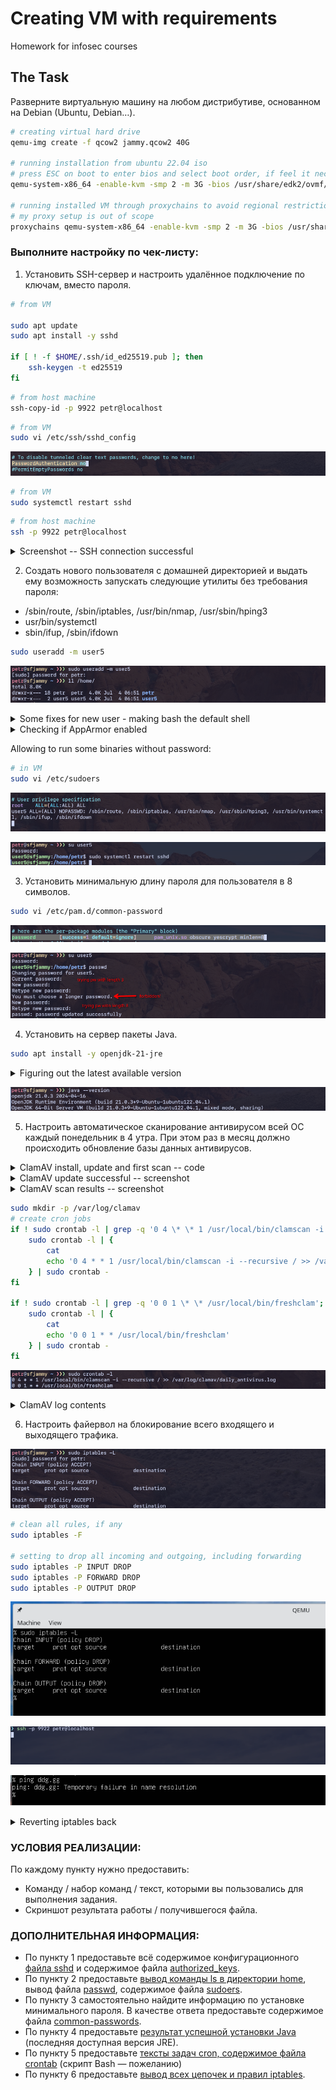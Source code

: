 # Creating VM with requirements

Homework for infosec courses

## The Task

Разверните виртуальную машину на любом дистрибутиве, основанном на Debian (Ubuntu, Debian…).

```bash
# creating virtual hard drive
qemu-img create -f qcow2 jammy.qcow2 40G

# running installation from ubuntu 22.04 iso
# press ESC on boot to enter bios and select boot order, if feel it necessary
qemu-system-x86_64 -enable-kvm -smp 2 -m 3G -bios /usr/share/edk2/ovmf/OVMF_CODE.fd -drive file=jammy.qcow2,format=qcow2,index=1,media=disk -drive file=/home/user/Downloads/ubuntu-22.04.4-live-server-amd64.iso,format=raw,index=0,media=cdrom

# running installed VM through proxychains to avoid regional restrictions
# my proxy setup is out of scope
proxychains qemu-system-x86_64 -enable-kvm -smp 2 -m 3G -bios /usr/share/edk2/ovmf/OVMF_CODE.fd -drive file=jammy.qcow2,format=qcow2,index=0,media=disk -nic hostfwd=tcp:127.0.0.1:9922-0.0.0.0:22
```

### Выполните настройку по чек-листу:

1. Установить SSH-сервер и настроить удалённое подключение по ключам, вместо пароля.

```bash
# from VM

sudo apt update
sudo apt install -y sshd

if [ ! -f $HOME/.ssh/id_ed25519.pub ]; then
	ssh-keygen -t ed25519
fi
```

```bash
# from host machine
ssh-copy-id -p 9922 petr@localhost
```

```bash
# from VM
sudo vi /etc/ssh/sshd_config
```

![](./assets/6-pw-auth-ssh-no.png)

```bash
# from VM
sudo systemctl restart sshd
```

```bash
# from host machine
ssh -p 9922 petr@localhost
```

<details>
<summary>Screenshot -- SSH connection successful</summary>

![](./assets/1_ssh-connected.png)

</details>

2. Создать нового пользователя с домашней директорией и выдать ему возможность запускать следующие утилиты без требования пароля:

- /sbin/route, /sbin/iptables, /usr/bin/nmap, /usr/sbin/hping3
- usr/bin/systemctl
- sbin/ifup, /sbin/ifdown

```bash
sudo useradd -m user5
```

![](./assets/2_creating-user-with-folder.png)

<details>
<summary>Some fixes for new user - making bash the default shell</summary>

![](./assets/3_user-initial-setup.png)

![](./assets/4_editing-passwd.png)

![](./assets/5-user-login-bash.png)

</details>

<details>
<summary>Checking if AppArmor enabled</summary>

```bash
# in VM
# check if AppArmor is enabled
systemctl list-unit-files | grep apparmor
```

![](./assets/9-check-apparmor-enabled.png)

</details>

Allowing to run some binaries without password:

```bash
# in VM
sudo vi /etc/sudoers
```

![](./assets/10-sudoers-change.png)

![](./assets/11-sudoers-effect.png)

3. Установить минимальную длину пароля для пользователя в 8 символов.

```bash
sudo vi /etc/pam.d/common-password
```

![](./assets/7-pw-length-setup.png)

![](./assets/8-pw-length-error.png)

4. Установить на сервер пакеты Java.

```bash
sudo apt install -y openjdk-21-jre
```

<details>
<summary>Figuring out the latest available version</summary>

![](./assets/12-install-jre-latest.png)

</details>

![](./assets/13-java-version.png)

5. Настроить автоматическое сканирование антивирусом всей ОС каждый понедельник в 4 утра. При этом раз в месяц должно происходить обновление базы данных антивирусов.

<details>
<summary>ClamAV install, update and first scan -- code</summary>

```bash
# install
CLAMAV_VERSION=$(curl -s "https://api.github.com/repos/Cisco-Talos/clamav/releases/latest" | grep tag_name | cut -d'"' -f4)
wget "https://github.com/Cisco-Talos/clamav/releases/latest/download/$CLAMAV_VERSION.linux.x86_64.deb"
sudo apt install -y ./$CLAMAV_VERSION.linux.x86_64.deb
sudo apt install -y clamav-daemon

# stop daemons
sudo systemctl stop clamav-freshclam
sudo systemctl disable clamav-freshclam
sudo systemctl stop clamav-daemon.service

# ensure default config
sudo rm -f /usr/local/etc/freshclam.conf
sudo rm -f /usr/local/etc/clamd.conf
sudo ln -s /etc/clamav/freshclam.conf /usr/local/etc/freshclam.conf
sudo ln -s /etc/clamav/clamd.conf /usr/local/etc/clamd.conf
sudo rm /var/log/clamav/freshclam.log

# turn it on back
sudo systemctl start clamav-daemon.service

# update for a first time
sudo freshclam --show-progress

# scan for a first time
sudo clamscan --recursive /
```

</details>

<details>
<summary>ClamAV update successful -- screenshot</summary>

![](./assets/14-clamav-updated-latest.png)

</details>

<details>
<summary>ClamAV scan results -- screenshot</summary>

![scan start](./assets/15-clamscan-start.png)

![scan results](./assets/16-clamav-scan-results.png)

</details>

```bash
sudo mkdir -p /var/log/clamav
# create cron jobs
if ! sudo crontab -l | grep -q '0 4 \* \* 1 /usr/local/bin/clamscan -i --recursive / >> /var/log/clamav/daily_antivirus.log'; then
	sudo crontab -l | {
		cat
		echo '0 4 * * 1 /usr/local/bin/clamscan -i --recursive / >> /var/log/clamav/daily_antivirus.log'
	} | sudo crontab -
fi

if ! sudo crontab -l | grep -q '0 0 1 \* \* /usr/local/bin/freshclam'; then
	sudo crontab -l | {
		cat
		echo '0 0 1 * * /usr/local/bin/freshclam'
	} | sudo crontab -
fi
```

![](./assets/17-clamav-cronjobs.png)

<details>
<summary>ClamAV log contents</summary>

![](./assets/18-clamav-log-contents.png)

</details>

6. Настроить файервол на блокирование всего входящего и выходящего трафика.

![](./assets/19-iptables-accepted.png "Initial policy")

```bash
# clean all rules, if any
sudo iptables -F

# setting to drop all incoming and outgoing, including forwarding
sudo iptables -P INPUT DROP
sudo iptables -P FORWARD DROP
sudo iptables -P OUTPUT DROP
```

![](./assets/20-iptables-drop-policy.png "Policy changed")

![](./assets/21-iptables-nothing-happens-on-ssh-connection-try.png "SSH trying to connect without any effect, assume that incoming connections failing now")

![](./assets/24-outgoing-fail.png "Ping to external resource failing")

<details>
<summary>Reverting iptables back</summary>

```bash
sudo iptables -P INPUT ACCEPT
sudo iptables -P FORWARD ACCEPT
sudo iptables -P OUTPUT ACCEPT
```

![](./assets/22-iptables-enabling-it-back "Enabling it back")

![](./assets/23-ssh-is-back.png "Incoming works fine")

![](./assets/25.ping-is-back.png "Outgoing works fine")

</details>

### УСЛОВИЯ РЕАЛИЗАЦИИ:

По каждому пункту нужно предоставить:

- Команду / набор команд / текст, которыми вы пользовались для выполнения задания.
- Скриншот результата работы / получившегося файла.
 

### ДОПОЛНИТЕЛЬНАЯ ИНФОРМАЦИЯ:

- По пункту 1 предоставьте всё содержимое конфигурационного [файла sshd](./assets/sshd_config) и содержимое файла [authorized_keys](./assets/authorized_keys.png).
- По пункту 2 предоставьте [вывод команды ls в директории home](./assets/26-ls-and-passwd.png), вывод файла [passwd](./assets/passwd), содержимое файла [sudoers](./assets/sudoers).
- По пункту 3 самостоятельно найдите информацию по установке минимального пароля. В качестве ответа предоставьте содержимое файла [common-passwords](./assets/common-password).
- По пункту 4 предоставьте [результат успешной установки Java](./assets/12-install-jre-latest.png) (последняя доступная версия JRE).
- По пункту 5 предоставьте [тексты задач cron, содержимое файла crontab](./assets/17-clamav-cronjobs.png) (скрипт Bash — пожеланию)
- По пункту 6 предоставьте [вывод всех цепочек и правил iptables](./assets/20-iptables-drop-policy.png).


